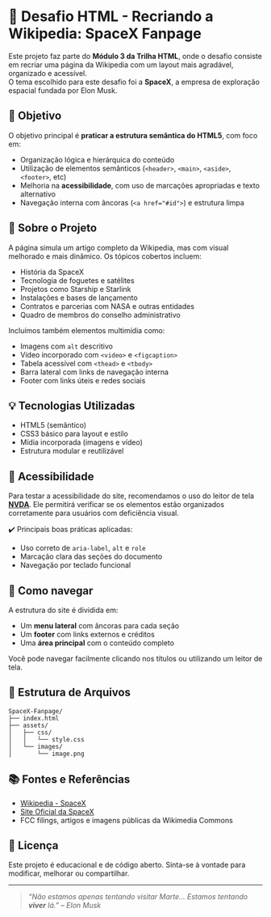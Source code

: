 # 🚀 Desafio HTML - Recriando a Wikipedia: SpaceX Fanpage

Este projeto faz parte do **Módulo 3 da Trilha HTML**, onde o desafio consiste em recriar uma página da Wikipedia com um layout mais agradável, organizado e acessível.  
O tema escolhido para este desafio foi a **SpaceX**, a empresa de exploração espacial fundada por Elon Musk.

## 🎯 Objetivo

O objetivo principal é **praticar a estrutura semântica do HTML5**, com foco em:

- Organização lógica e hierárquica do conteúdo
- Utilização de elementos semânticos (`<header>`, `<main>`, `<aside>`, `<footer>`, etc)
- Melhoria na **acessibilidade**, com uso de marcações apropriadas e texto alternativo
- Navegação interna com âncoras (`<a href="#id">`) e estrutura limpa

## 📄 Sobre o Projeto

A página simula um artigo completo da Wikipedia, mas com visual melhorado e mais dinâmico. Os tópicos cobertos incluem:

- História da SpaceX
- Tecnologia de foguetes e satélites
- Projetos como Starship e Starlink
- Instalações e bases de lançamento
- Contratos e parcerias com NASA e outras entidades
- Quadro de membros do conselho administrativo

Incluímos também elementos multimídia como:

- Imagens com `alt` descritivo
- Vídeo incorporado com `<video>` e `<figcaption>`
- Tabela acessível com `<thead>` e `<tbody>`
- Barra lateral com links de navegação interna
- Footer com links úteis e redes sociais

## 💡 Tecnologias Utilizadas

- HTML5 (semântico)
- CSS3 básico para layout e estilo
- Mídia incorporada (imagens e vídeo)
- Estrutura modular e reutilizável

## 🧪 Acessibilidade

Para testar a acessibilidade do site, recomendamos o uso do leitor de tela **[NVDA](https://www.nvaccess.org/download/)**. Ele permitirá verificar se os elementos estão organizados corretamente para usuários com deficiência visual.

✔️ Principais boas práticas aplicadas:

- Uso correto de `aria-label`, `alt` e `role`
- Marcação clara das seções do documento
- Navegação por teclado funcional

## 🧭 Como navegar

A estrutura do site é dividida em:

- Um **menu lateral** com âncoras para cada seção
- Um **footer** com links externos e créditos
- Uma **área principal** com o conteúdo completo

Você pode navegar facilmente clicando nos títulos ou utilizando um leitor de tela.

## 📁 Estrutura de Arquivos

```
SpaceX-Fanpage/
├── index.html
├── assets/
│   ├── css/
│   │   └── style.css
│   └── images/
│       └── image.png
```

## 📚 Fontes e Referências

- [Wikipedia - SpaceX](https://pt.wikipedia.org/wiki/SpaceX)
- [Site Oficial da SpaceX](https://www.spacex.com/)
- FCC filings, artigos e imagens públicas da Wikimedia Commons

## 📝 Licença

Este projeto é educacional e de código aberto. Sinta-se à vontade para modificar, melhorar ou compartilhar.

---

> _“Não estamos apenas tentando visitar Marte... Estamos tentando **viver** lá.” – Elon Musk_